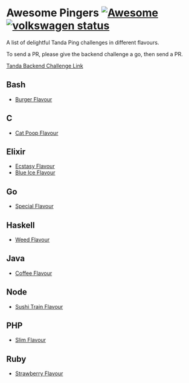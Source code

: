 # Awesome Pingers [![Awesome](https://cdn.rawgit.com/sindresorhus/awesome/d7305f38d29fed78fa85652e3a63e154dd8e8829/media/badge.svg)](https://github.com/sindresorhus/awesome) [![volkswagen status](https://auchenberg.github.io/volkswagen/volkswargen_ci.svg?v=1)](https://github.com/auchenberg/volkswagen)

A list of delightful Tanda Ping challenges in different flavours.

To send a PR, please give the backend challenge a go, then send a PR.

[Tanda Backend Challenge Link](https://github.com/TandaHQ/work-samples)

## Bash
  - [Burger Flavour](https://github.com/lewisjb/pinger-burger)

## C
  - [Cat Poop Flavour](https://github.com/byronmejia/Pingers)

## Elixir
  - [Ecstasy Flavour](https://github.com/angusturner/pings-elixir)
  - [Blue Ice Flavour](https://github.com/CallumJHays/tanda_pings_2016)

## Go
  - [Special Flavour](https://github.com/AwolDes/tanda-ping-challenge)
  
## Haskell
  - [Weed Flavour](https://github.com/kendricktan/pingers-haskell)

## Java
  - [Coffee Flavour](https://github.com/byronmejia/Pingers-Coffee-Flavour)
  
## Node
  - [Sushi Train Flavour](https://github.com/bennetthardwick/tanda-pings-work-sample)

## PHP
  - [Slim Flavour](https://github.com/MichaelE1/slim-ping)

## Ruby
  - [Strawberry Flavour](https://github.com/charltongroves/pings)
